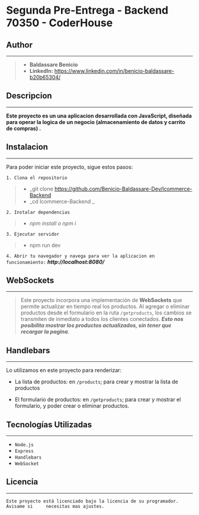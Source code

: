 # Segunda Pre-Entrega - Backend 70350 - CoderHouse


## Author 
---
> - **Baldassare Benicio**
> - **LinkedIn:** https://www.linkedin.com/in/benicio-baldassare-b20b65304/



## Descripcion
---
**Este proyecto es un una aplicacion desarrollada con JavaScript, diseñada para operar la logica de un negocio (almacenamiento de datos y carrito de compras) .**



## Instalacion
---
Para poder iniciar este proyecto, sigue estos pasos:

``` 1. Clona el repositorio ```
 >  - _git clone https://github.com/Benicio-Baldassare-Dev/Icommerce-Backend 
 >  - _cd Icommerce-Backend _

``` 2. Instalar dependencias ```
> - _npm install o npm i_

```3. Ejecutar servidor```
 > - npm run dev

```4. Abrir tu navegador y navega para ver la aplicacion en funcionamiento:``` **_http://localhost:8080/_**

## WebSockets
---
> Este proyecto incorpora una implementación de **__WebSockets__** que permite actualizar en tiempo real los productos. Al agregar o eliminar productos desde el formulario en la ruta ```/getproducts```, los cambios se transmiten de inmediato a todos los clientes conectados. **___Esto nos posibilita mostrar los productos actualizados, sin tener que recargar la pagina___**.

## Handlebars
---
Lo utilizamos en este proyecto para renderizar:

- La lista de productos: en ```/products```; para crear y mostrar la lista de productos 

- El formulario de productos: en ```/getproducts```; para crear y mostrar el formulario, y poder crear o eliminar productos.

## Tecnologías Utilizadas
---
- ``` Node.js ``` 
- ```Express```
- ```Handlebars```
- ```WebSocket```

## Licencia
---

```Este proyecto está licenciado bajo la licencia de su programador. Avisame si     necesitas mas ajustes.```
